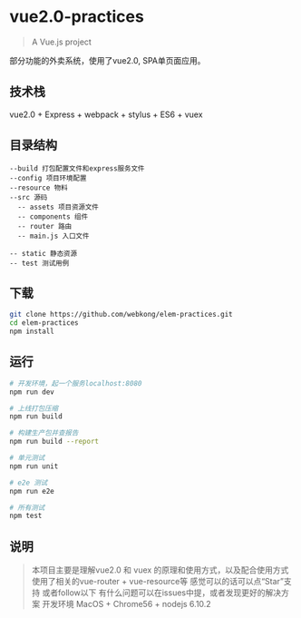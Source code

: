 # vue2.0-practices

> A Vue.js project

部分功能的外卖系统，使用了vue2.0, SPA单页面应用。

## 技术栈

vue2.0 + Express + webpack + stylus + ES6 + vuex

## 目录结构

```
--build 打包配置文件和express服务文件
--config 项目环境配置
--resource 物料
--src 源码
  -- assets 项目资源文件
  -- components 组件
  -- router 路由
  -- main.js 入口文件

-- static 静态资源
-- test 测试用例
```
## 下载

```bash
git clone https://github.com/webkong/elem-practices.git
cd elem-practices
npm install
```
## 运行

``` bash
# 开发环境，起一个服务localhost:8080
npm run dev

# 上线打包压缩
npm run build

# 构建生产包并查报告
npm run build --report

# 单元测试
npm run unit

# e2e 测试
npm run e2e

# 所有测试
npm test
```

## 说明
>本项目主要是理解vue2.0 和 vuex 的原理和使用方式，以及配合使用方式
>使用了相关的vue-router + vue-resource等
>感觉可以的话可以点“Star”支持
>或者follow以下
>有什么问题可以在issues中提，或者发现更好的解决方案
>开发环境 MacOS + Chrome56 + nodejs 6.10.2